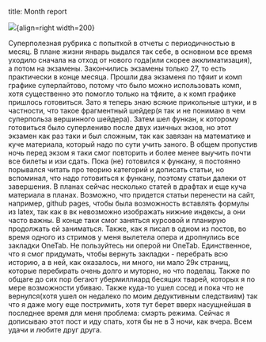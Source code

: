 title: Month report

![](/static/img/lyjOWcGTYnc.jpg){align=right width=200}

Суперполезная рубрика с попыткой в отчеты с периодичностью в месяц. В плане жизни январь выдался так себе, в основном все время уходило сначала на отход от нового года(или скорее акклиматизация), а потом на экзамены. Закончились экзамены только 27, то есть практически в конце месяца. Прошли два экзаменя по тфяит и комп графике суперлайтово, потому что было можно использовать комп, хотя существенно это помогло только на тфяите, а к комп графике пришлось готовиться. Зато я теперь знаю всякие прикольные штуки, и в частности, что такое фрагментный шейдер(я так и не понимаю в чем суперпольза вершинного шейдера). Затем шел функан, к которому готовиться было суперлениво после двух изичных экзов, но этот экзамен как раз таки и был сложным, так как завязан на математике и куче материала, который надо по сути учить заного. В общем пропустив ночь перед экзом я таки смог повторить и более менее выучить почти все билеты и изи сдать. Пока (не) готовился к функану, я постоянно порывался читать про теорию категорий и дописать статьи, но вспоминал, что надо готовиться к функану, поэтому статьи далеки от завершения. В планах сейчас несколько статей в драфтах и еще куча материала в планах. Возможно, что придется статьи перенести на сайт, например, github pages, чтобы была возможность вставлять формулы из latex, так как в вк невозможно изображать нижние индексы, а они часто важны. В конце таки смог заняться курсовой и планирую продолжать ей заниматься. Также, как я писал в одном из постов, во время одного из стримов у меня вылетела опера и дропнулись все закладки OneTab. Не пользуйтесь ни оперой ни OneTab. Единственное, что я смог придумать, чтобы вернуть закладки - перебрать всю историю, а в ней, как оказалось, ни много, ни мало 29к страниц, которые перебирать очень долго и муторно, но что поделац. Также по общаге до сих пор бегают убермиллиард бесящих тварей, которых я по мере возможности убиваю. Также куда-то ушел сосед и пока что не вернулся(хотя ушел он недалеко по моим дедуктивным следствиям) так что я даже могу еще постримить, хотя тут берет вверх насущнейшая в последнее время для меня проблема: смэрть режима. Сейчас я дописываю этот пост и иду спать, хотя бы не в 3 ночи, как вчера. Всем удачи и любите друг друга.
